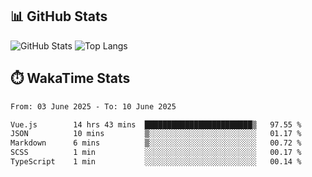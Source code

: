 ## 📊 GitHub Stats
![GitHub Stats](https://github-readme-stats.vercel.app/api?username=fe-brweb&show_icons=true&theme=shades-of-purple)
![Top Langs](https://github-readme-stats.vercel.app/api/top-langs/?username=fe-brweb&layout=compact&theme=shades-of-purple)

## ⏱️ WakaTime Stats
<!--START_SECTION:waka-->

```txt
From: 03 June 2025 - To: 10 June 2025

Vue.js        14 hrs 43 mins  ████████████████████████▒   97.55 %
JSON          10 mins         ▒░░░░░░░░░░░░░░░░░░░░░░░░   01.17 %
Markdown      6 mins          ▒░░░░░░░░░░░░░░░░░░░░░░░░   00.72 %
SCSS          1 min           ░░░░░░░░░░░░░░░░░░░░░░░░░   00.17 %
TypeScript    1 min           ░░░░░░░░░░░░░░░░░░░░░░░░░   00.14 %
```

<!--END_SECTION:waka-->
